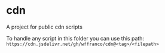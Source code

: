# cdn
A project for public cdn scripts

To handle any script in this folder you can use this path:
`https://cdn.jsdelivr.net/gh/wffranco/cdn@<tag>/<filepath>`
